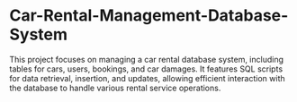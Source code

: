 # Car-Rental-Management-Database-System
 This project focuses on managing a car rental database system, including tables for cars, users, bookings, and car damages. It features SQL scripts for data retrieval, insertion, and updates, allowing efficient interaction with the database to handle various rental service operations.
